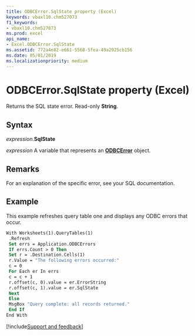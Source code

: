 ```yaml
---
title: ODBCError.SqlState property (Excel)
keywords: vbaxl10.chm527073
f1_keywords:
- vbaxl10.chm527073
ms.prod: excel
api_name:
- Excel.ODBCError.SqlState
ms.assetid: 772a4e82-e661-5568-5fea-49a2925cb156
ms.date: 05/01/2019
ms.localizationpriority: medium
---
```



# ODBCError.SqlState property (Excel)

Returns the SQL state error. Read-only **String**.


## Syntax

_expression_.**SqlState**

_expression_ A variable that represents an **[ODBCError](Excel.ODBCError.md)** object.


## Remarks

For an explanation of the specific error, see your SQL documentation.


## Example

This example refreshes query table one and displays any ODBC errors that occur.

```vb
With Worksheets(1).QueryTables(1) 
 .Refresh 
 Set errs = Application.ODBCErrors 
 If errs.Count > 0 Then 
 Set r = .Destination.Cells(1) 
 r.Value = "The following errors occurred:" 
 c = 0 
 For Each er In errs 
 c = c + 1 
 r.offset(c, 0).value = er.ErrorString 
 r.offset(c, 1).value = er.SqlState 
 Next 
 Else 
 MsgBox "Query complete: all records returned." 
 End If 
End With
```




[!include[Support and feedback](~/includes/feedback-boilerplate.md)]